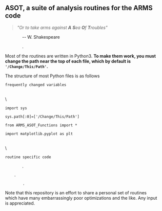 ## ASOT, a suite of analysis routines for the ARMS code

> *"Or to take arms against **A** **S**ea **O**f **T**roubles"* 

    -- W. Shakespeare

    .

Most of the routines are written in Python3. **To make them work, you must change the path near the top of each file, which by default is `'/Change/This/Path'`.**

The structure of most Python files is as follows

`frequently changed variables`

 \
 \

`import sys`

`sys.path[:0]=['/Change/This/Path']`

`from ARMS_ASOT_Functions import *`

`import matplotlib.pyplot as plt`

 \
 \

`routine specific code`

    .
    
        .
        
            .

Note that this repository is an effort to share a personal set of routines which have many embarrassingly poor optimizations and the like. Any input is appreciated.
